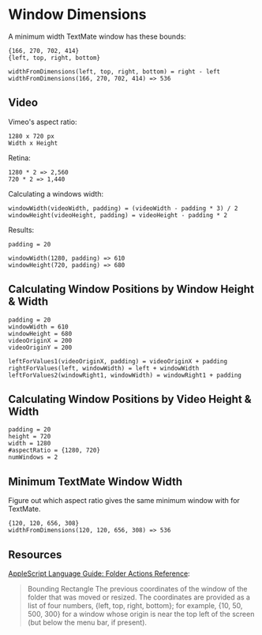# Window Dimensions

A minimum width TextMate window has these bounds:

    {166, 270, 702, 414}
    {left, top, right, bottom}

    widthFromDimensions(left, top, right, bottom) = right - left
    widthFromDimensions(166, 270, 702, 414) => 536

## Video

Vimeo's aspect ratio:

    1280 x 720 px
    Width x Height

Retina:

    1280 * 2 => 2,560
    720 * 2 => 1,440

Calculating a windows width:

    windowWidth(videoWidth, padding) = (videoWidth - padding * 3) / 2
    windowHeight(videoHeight, padding) = videoHeight - padding * 2

Results:

    padding = 20
    
    windowWidth(1280, padding) => 610
    windowHeight(720, padding) => 680

## Calculating Window Positions by Window Height & Width

    padding = 20
    windowWidth = 610
    windowHeight = 680
    videoOriginX = 200
    videoOriginY = 200

    leftForValues1(videoOriginX, padding) = videoOriginX + padding
    rightForValues(left, windowWidth) = left + windowWidth
    leftForValues2(windowRight1, windowWidth) = windowRight1 + padding

## Calculating Window Positions by Video Height & Width

    padding = 20
    height = 720
    width = 1280
    #aspectRatio = {1280, 720}
    numWindows = 2

## Minimum TextMate Window Width

Figure out which aspect ratio gives the same minimum window with for TextMate.
    
    {120, 120, 656, 308}
    widthFromDimensions(120, 120, 656, 308) => 536



## Resources

[AppleScript Language Guide: Folder Actions Reference](https://developer.apple.com/library/mac/documentation/applescript/conceptual/applescriptlangguide/reference/ASLR_folder_actions.html):

> Bounding Rectangle
> The previous coordinates of the window of the folder that was moved or resized. The coordinates are provided as a list of four numbers, {left, top, right, bottom}; for example, {10, 50, 500, 300} for a window whose origin is near the top left of the screen (but below the menu bar, if present).